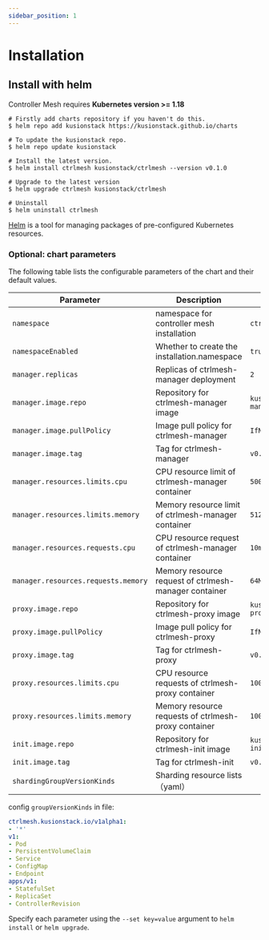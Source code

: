 ```yaml
---
sidebar_position: 1
---
```

# Installation

## Install with helm
Controller Mesh requires **Kubernetes version >= 1.18**
```shell
# Firstly add charts repository if you haven't do this.
$ helm repo add kusionstack https://kusionstack.github.io/charts

# To update the kusionstack repo.
$ helm repo update kusionstack

# Install the latest version.
$ helm install ctrlmesh kusionstack/ctrlmesh --version v0.1.0

# Upgrade to the latest version 
$ helm upgrade ctrlmesh kusionstack/ctrlmesh 

# Uninstall
$ helm uninstall ctrlmesh
```
[Helm](https://github.com/helm/helm) is a tool for managing packages of pre-configured Kubernetes resources.
### Optional: chart parameters

The following table lists the configurable parameters of the chart and their default values.

| Parameter                           | Description                                           | Default                                                                                                                                                                                                                                                  |
|-------------------------------------|-------------------------------------------------------|----------------------------------------------------------------------------------------------------------------------------------------------------------------------------------------------------------------------------------------------------------|
| `namespace`                         | namespace for controller mesh installation            | `ctrlmesh`                                                                                                                                                                                                                                               |
| `namespaceEnabled`                  | Whether to create the installation.namespace          | `true`                                                                                                                                                                                                                                                   |
| `manager.replicas`                  | Replicas of ctrlmesh-manager deployment               | `2`                                                                                                                                                                                                                                                      |
| `manager.image.repo`                | Repository for ctrlmesh-manager image                 | `kusionstack/ctrlmesh-manager`                                                                                                                                                                                                                           |
| `manager.image.pullPolicy`          | Image pull policy for ctrlmesh-manager                | `IfNotPresent`                                                                                                                                                                                                                                           |
| `manager.image.tag`                 | Tag for ctrlmesh-manager                              | `v0.1.0`                                                                                                                                                                                                                                                 |
| `manager.resources.limits.cpu`      | CPU resource limit of ctrlmesh-manager container      | `500m`                                                                                                                                                                                                                                                   |
| `manager.resources.limits.memory`   | Memory resource limit of ctrlmesh-manager container   | `512Mi`                                                                                                                                                                                                                                                  |
| `manager.resources.requests.cpu`    | CPU resource request of ctrlmesh-manager container    | `10m`                                                                                                                                                                                                                                                    |
| `manager.resources.requests.memory` | Memory resource request of ctrlmesh-manager container | `64Mi`                                                                                                                                                                                                                                                   |
| `proxy.image.repo`                  | Repository for ctrlmesh-proxy image                   | `kusionstack/ctrlmesh-proxy`                                                                                                                                                                                                                             |
| `proxy.image.pullPolicy`            | Image pull policy for ctrlmesh-proxy                  | `IfNotPresent`                                                                                                                                                                                                                                           |
| `proxy.image.tag`                   | Tag for ctrlmesh-proxy                                | `v0.1.0`                                                                                                                                                                                                                                                 |
| `proxy.resources.limits.cpu`        | CPU resource requests of ctrlmesh-proxy container     | `100m`                                                                                                                                                                                                                                                   |
| `proxy.resources.limits.memory`     | Memory resource requests of ctrlmesh-proxy container  | `100Mi`                                                                                                                                                                                                                                                  |
| `init.image.repo`                   | Repository for ctrlmesh-init image                    | `kusionstack/ctrlmesh-init`                                                                                                                                                                                                                              |
| `init.image.tag`                    | Tag for ctrlmesh-init                                 | `v0.1.0`                                                                                                                                                                                                                                                 |
| `shardingGroupVersionKinds`         | Sharding resource lists（yaml）                         | |

config `groupVersionKinds` in file:
```yaml
ctrlmesh.kusionstack.io/v1alpha1:
- '*'
v1:
- Pod
- PersistentVolumeClaim
- Service
- ConfigMap
- Endpoint
apps/v1:
- StatefulSet
- ReplicaSet
- ControllerRevision
```

Specify each parameter using the `--set key=value` argument to `helm install` or `helm upgrade`.


